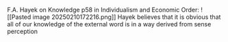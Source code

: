 F.A. Hayek on Knowledge p58 in Individualism and Economic Order:
![[Pasted image 20250210172216.png]]
Hayek believes that it is obvious that all of our knowledge of the external word is in a way derived from sense perception